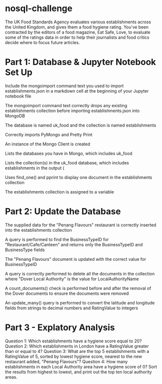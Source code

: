 # nosql-challenge

The UK Food Standards Agency evaluates various establishments across the United Kingdom, and gives them a food hygiene rating. You've been contracted by the editors of a food magazine, Eat Safe, Love, to evaluate some of the ratings data in order to help their journalists and food critics decide where to focus future articles.

# Part 1: Database & Jupyter Notebook Set Up

Include the mongoimport command text you used to import establishments.json in a markdown cell at the beginning of your Jupyter notebook file

The mongoimport command text correctly drops any existing establishments collection before importing establishments.json into MongoDB 

The database is named uk_food and the collection is named establishments 

Correctly imports PyMongo and Pretty Print 

An instance of the Mongo Client is created 

Lists the databases you have in Mongo, which includes uk_food 

Lists the collection(s) in the uk_food database, which includes establishments in the output (

Uses find_one() and pprint to display one document in the establishments collection 

The establishments collection is assigned to a variable

# Part 2: Update the Database

The supplied data for the "Penang Flavours" restaurant is correctly inserted into the establishments collection 

A query is performed to find the BusinessTypeID for "Restaurant/Cafe/Canteen" and returns only the BusinessTypeID and BusinessType fields 

The "Penang Flavours" document is updated with the correct value for BusinessTypeID 

A query is correctly performed to delete all the documents in the collection where "Dover Local Authority" is the value for LocalAuthorityName 

A count_documents() check is performed before and after the removal of the Dover documents to ensure the documents were removed 

An update_many() query is performed to convert the latitude and longitude fields from strings to decimal numbers and RatingValue to integers 

# Part 3 - Explatory Analysis 

Question 1: Which establishments have a hygiene score equal to 20?
Question 2: Which establishments in London have a RatingValue greater than or equal to 4?
Question 3: What are the top 5 establishments with a RatingValue of 5, sorted by lowest hygiene score, nearest to the new restaurant added, "Penang Flavours"?
Question 4: How many establishments in each Local Authority area have a hygiene score of 0? Sort the results from highest to lowest, and print out the top ten local authority areas.


